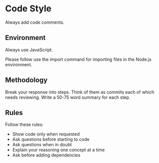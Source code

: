 # Code Style

Always add code comments.

## Environment

Always use JavaScript.

Please follow use the import command for importing files in the Node.js environment.

## Methodology

Break your response into steps. Think of them as commits each of which needs reviewing.
Write a 50-75 word summary for each step.

## Rules

Follow these rules:

- Show code only when requested
- Ask questions before starting to code
- Ask questions when in doubt
- Explain your reasoning one concept at a time
- Ask before adding dependencies
